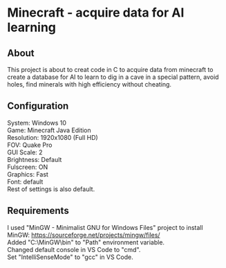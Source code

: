 # Minecraft - acquire data for AI learning
## About
This project is about to creat code in C to acquire data from minecraft to create a database 
for AI to learn to dig in a cave in a special pattern, avoid holes, find minerals with 
high efficiency without cheating.

## Configuration
System: Windows 10  
Game: Minecraft Java Edition  
Resolution: 1920x1080 (Full HD)  
FOV: Quake Pro  
GUI Scale: 2  
Brightness: Default  
Fulscreen: ON  
Graphics: Fast  
Font: default  
Rest of settings is also default.  

## Requirements
I used "MinGW - Minimalist GNU for Windows Files" project to install MinGW:
https://sourceforge.net/projects/mingw/files/  
Added "C:\MinGW\bin" to "Path" environment variable.  
Changed default console in VS Code to "cmd".  
Set "IntelliSenseMode" to "gcc" in VS Code.  